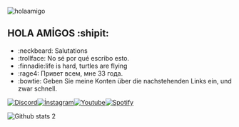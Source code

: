 ![holaamigo](https://cdn.discordapp.com/attachments/1173995285228290162/1187230507319164948/Ekran_goruntusu_2023-12-21_060143.png?ex=65962192&is=6583ac92&hm=b9293dd7749167f26105d079f8581b2b14250901e794ab756f4389644da9c449&)


## HOLA AMİGOS :shipit:	

- :neckbeard: Salutations
- :trollface: No sé por qué escribo esto.
- :finnadie:life is hard, turtles are flying
- :rage4: Привет всем, мне 33 года.
- :bowtie: Geben Sie meine Konten über die nachstehenden Links ein, und zwar schnell.

[![Discord](https://img.shields.io/badge/Discord-5865F2?style=for-the-badge&logo=discord&logoColor=white)](https://discord.gg/7pKqPmzHCU)[![İnstagram](https://img.shields.io/badge/Instagram-E4405F?style=for-the-badge&logo=instagram&logoColor=white)](https://www.instagram.com/b5kenege/)[![Youtube](https://img.shields.io/badge/YouTube-FF0000?style=for-the-badge&logo=youtube&logoColor=white)](https://www.youtube.com/channel/UCKwC_lDWfrUBWItO85XDtxQ)[![Spotify](https://img.shields.io/badge/Spotify-1ED760?&style=for-the-badge&logo=spotify&logoColor=white)](https://open.spotify.com/user/37c18jw4xi8yy63kcbsipp4pf?si=f2b7392f8a6d4fb4)




![Github stats 2](https://github-readme-stats.vercel.app/api?username=bebes4844&show_icons=true&theme=radical)
